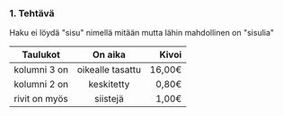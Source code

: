 ### 1. Tehtävä
Haku ei löydä "sisu" nimellä mitään mutta lähin mahdollinen on "sisulia"

| Taulukot      | On aika          | Kivoi  |
| ------------- |:----------------:| ------:|
| kolumni 3 on  | oikealle tasattu | 16,00€ |
| kolumni 2 on  | keskitetty       |  0,80€ |
| rivit on myös | siistejä         |  1,00€ |

